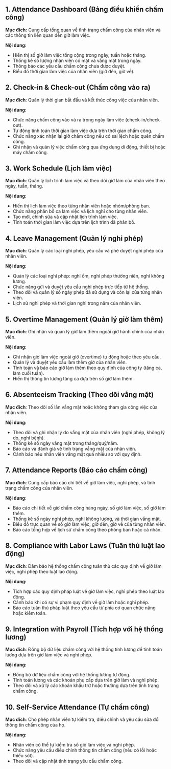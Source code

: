 ## 1. Attendance Dashboard (Bảng điều khiển chấm công)
**Mục đích:** Cung cấp tổng quan về tình trạng chấm công của nhân viên và các thông tin liên quan đến giờ làm việc.

**Nội dung:**

- Hiển thị số giờ làm việc tổng cộng trong ngày, tuần hoặc tháng.
- Thống kê số lượng nhân viên có mặt và vắng mặt trong ngày.
- Thông báo các yêu cầu chấm công chưa được duyệt.
- Biểu đồ thời gian làm việc của nhân viên (giờ đến, giờ về).
## 2. Check-in & Check-out (Chấm công vào ra)
**Mục đích**: Quản lý thời gian bắt đầu và kết thúc công việc của nhân viên.

**Nội dung:**

- Chức năng chấm công vào và ra trong ngày làm việc (check-in/check-out).
- Tự động tính toán thời gian làm việc dựa trên thời gian chấm công.
- Chức năng xác nhận lại giờ chấm công nếu có sai lệch hoặc quên chấm công.
- Ghi nhận và quản lý việc chấm công qua ứng dụng di động, thiết bị hoặc máy chấm công.
## 3. Work Schedule (Lịch làm việc)
**Mục đích**: Quản lý lịch trình làm việc và theo dõi giờ làm của nhân viên theo ngày, tuần, tháng.

**Nội dung:**

- Hiển thị lịch làm việc theo từng nhân viên hoặc nhóm/phòng ban.
- Chức năng phân bổ ca làm việc và lịch nghỉ cho từng nhân viên.
- Tạo mới, chỉnh sửa và cập nhật lịch trình làm việc.
- Tính toán thời gian làm việc dựa trên lịch trình đã phân bổ.
## 4. Leave Management (Quản lý nghỉ phép)
**Mục đích**: Quản lý các loại nghỉ phép, yêu cầu và phê duyệt nghỉ phép của nhân viên.

**Nội dung:**

- Quản lý các loại nghỉ phép: nghỉ ốm, nghỉ phép thường niên, nghỉ không lương.
- Chức năng gửi và duyệt yêu cầu nghỉ phép trực tiếp từ hệ thống.
- Theo dõi và quản lý số ngày phép đã sử dụng và còn lại của từng nhân viên.
- Lịch sử nghỉ phép và thời gian nghỉ trong năm của nhân viên.
## 5. Overtime Management (Quản lý giờ làm thêm)
**Mục đích**: Ghi nhận và quản lý giờ làm thêm ngoài giờ hành chính của nhân viên.

**Nội dung:**

- Ghi nhận giờ làm việc ngoài giờ (overtime) tự động hoặc theo yêu cầu.
- Quản lý và duyệt yêu cầu làm thêm giờ của nhân viên.
- Tính toán và báo cáo giờ làm thêm theo quy định của công ty (tăng ca, làm cuối tuần).
- Hiển thị thông tin lương tăng ca dựa trên số giờ làm thêm.
## 6. Absenteeism Tracking (Theo dõi vắng mặt)
**Mục đích**: Theo dõi số lần vắng mặt hoặc không tham gia công việc của nhân viên.

**Nội dung:**

- Theo dõi và ghi nhận lý do vắng mặt của nhân viên (nghỉ phép, không lý do, nghỉ bệnh).
- Thống kê số ngày vắng mặt trong tháng/quý/năm.
- Báo cáo và đánh giá về tình trạng vắng mặt của nhân viên.
- Cảnh báo nếu nhân viên vắng mặt quá nhiều so với quy định.
## 7. Attendance Reports (Báo cáo chấm công)
**Mục đích**: Cung cấp báo cáo chi tiết về giờ làm việc, nghỉ phép, và tình trạng chấm công của nhân viên.

**Nội dung**:

- Báo cáo chi tiết về giờ chấm công hàng ngày, số giờ làm việc, số giờ làm thêm.
- Thống kê số ngày nghỉ phép, nghỉ không lương, và thời gian vắng mặt.
- Biểu đồ trực quan về số giờ làm việc, giờ đến, giờ về của từng nhân viên.
- Báo cáo tổng hợp về lịch sử chấm công theo phòng ban hoặc cá nhân.
## 8. Compliance with Labor Laws (Tuân thủ luật lao động)
**Mục đích**: Đảm bảo hệ thống chấm công tuân thủ các quy định về giờ làm việc, nghỉ phép theo luật lao động.

**Nội dung:**

- Tích hợp các quy định pháp luật về giờ làm việc, nghỉ phép theo luật lao động.
- Cảnh báo khi có sự vi phạm quy định về giờ làm hoặc nghỉ phép.
- Báo cáo tuân thủ pháp luật theo yêu cầu từ phía cơ quan chức năng hoặc kiểm toán.
## 9. Integration with Payroll (Tích hợp với hệ thống lương)
**Mục đích**: Đồng bộ dữ liệu chấm công với hệ thống tính lương để tính toán lương dựa trên giờ làm việc và nghỉ phép.

**Nội dung:**

- Đồng bộ dữ liệu chấm công với hệ thống lương tự động.
- Tính toán lương và các khoản phụ cấp dựa trên giờ làm và nghỉ phép.
- Theo dõi và xử lý các khoản khấu trừ hoặc thưởng dựa trên tình trạng chấm công.
## 10. Self-Service Attendance (Tự chấm công)
**Mục đích**: Cho phép nhân viên tự kiểm tra, điều chỉnh và yêu cầu sửa đổi thông tin chấm công của họ.

**Nội dung:**

- Nhân viên có thể tự kiểm tra số giờ làm việc và nghỉ phép.
- Chức năng yêu cầu điều chỉnh thông tin chấm công (nếu có lỗi hoặc thiếu sót).
- Theo dõi và cập nhật tình trạng yêu cầu chấm công.
